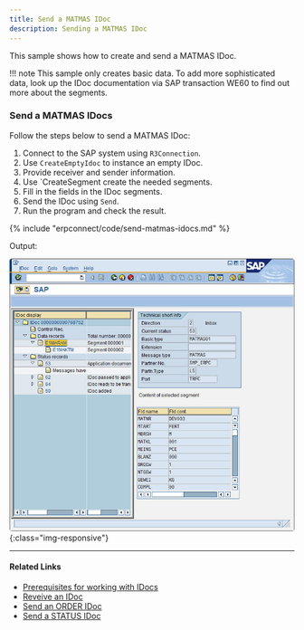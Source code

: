 ```yaml
---
title: Send a MATMAS IDoc
description: Sending a MATMAS IDoc
---
```


This sample shows how to create and send a MATMAS IDoc.

!!! note
    This sample only creates basic data.
    To add more sophisticated data, look up the IDoc documentation via SAP transaction WE60 to find out more about the segments.

### Send a MATMAS IDocs

Follow the steps below to send a MATMAS IDoc:

1. Connect to the SAP system using `R3Connection`. 
2. Use `CreateEmptyIdoc` to instance an empty IDoc.
3. Provide receiver and sender information. 
4. Use `CreateSegment create the needed segments.
5. Fill in the fields in the IDoc segments.
6. Send the IDoc using `Send`. 
7. Run the program and check the result.

{% include "erpconnect/code/send-matmas-idocs.md" %}

Output:

![MatmasSend](../assets/images/samples/MatmasSend.jpg){:class="img-responsive"}


*****

#### Related Links
- [Prerequisites for working with IDocs](../documentation/idocs/prerequisites.md)
- [Reveive an IDoc](receive-an-idoc.md)
- [Send an ORDER IDoc](send-an-order-idoc.md)
- [Send a STATUS IDoc](send-a-simple-status-idoc.md)